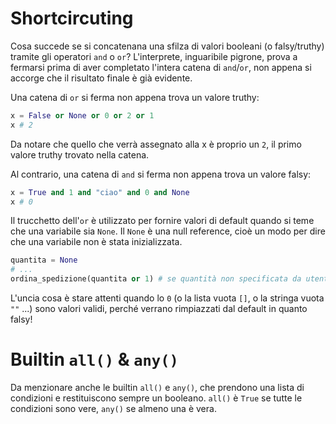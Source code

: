 # Shortcircuting

Cosa succede se si concatenana una sfilza di valori booleani (o falsy/truthy) tramite gli operatori `and` o `or`? L'interprete, inguaribile pigrone, prova a fermarsi prima di aver completato l'intera catena di `and`/`or`, non appena si accorge che il risultato finale è già evidente.


Una catena di `or` si ferma non appena trova un valore truthy:

```python
x = False or None or 0 or 2 or 1
x # 2
```

Da notare che quello che verrà assegnato alla x è proprio un `2`, il primo valore truthy trovato nella catena.


Al contrario, una catena di `and` si ferma non appena trova un valore falsy:

```python
x = True and 1 and "ciao" and 0 and None 
x # 0
```

Il trucchetto dell'`or` è utilizzato per fornire valori di default quando si teme che una variabile sia `None`. Il `None` è una null reference, cioè un modo per dire che una variabile non è stata inizializzata. 

```python
quantita = None
# ...
ordina_spedizione(quantita or 1) # se quantità non specificata da utente, default=1
```

L'uncia cosa è stare attenti quando lo `0` (o la lista vuota `[]`, o la stringa vuota `""` ...) sono valori validi, perché verrano rimpiazzati dal default in quanto falsy!

# Builtin `all()` & `any()`

Da menzionare anche le builtin `all()` e `any()`, che prendono una lista di condizioni e restituiscono sempre un booleano. `all()` è `True` se tutte le condizioni sono vere, `any()` se almeno una è vera.
